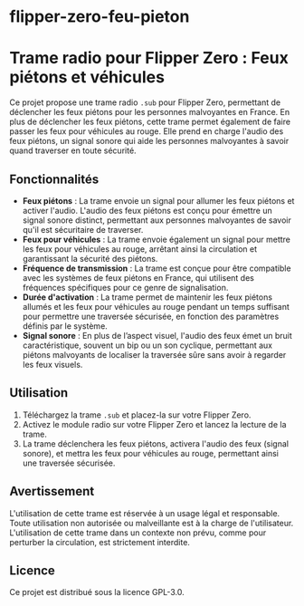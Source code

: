 # flipper-zero-feu-pieton

# Trame radio pour Flipper Zero : Feux piétons et véhicules

Ce projet propose une trame radio `.sub` pour Flipper Zero, permettant de déclencher les feux piétons pour les personnes malvoyantes en France. En plus de déclencher les feux piétons, cette trame permet également de faire passer les feux pour véhicules au rouge. Elle prend en charge l'audio des feux piétons, un signal sonore qui aide les personnes malvoyantes à savoir quand traverser en toute sécurité.

## Fonctionnalités
- **Feux piétons** : La trame envoie un signal pour allumer les feux piétons et activer l'audio. L'audio des feux piétons est conçu pour émettre un signal sonore distinct, permettant aux personnes malvoyantes de savoir qu'il est sécuritaire de traverser.
- **Feux pour véhicules** : La trame envoie également un signal pour mettre les feux pour véhicules au rouge, arrêtant ainsi la circulation et garantissant la sécurité des piétons.
- **Fréquence de transmission** : La trame est conçue pour être compatible avec les systèmes de feux piétons en France, qui utilisent des fréquences spécifiques pour ce genre de signalisation.
- **Durée d'activation** : La trame permet de maintenir les feux piétons allumés et les feux pour véhicules au rouge pendant un temps suffisant pour permettre une traversée sécurisée, en fonction des paramètres définis par le système.
- **Signal sonore** : En plus de l’aspect visuel, l'audio des feux émet un bruit caractéristique, souvent un bip ou un son cyclique, permettant aux piétons malvoyants de localiser la traversée sûre sans avoir à regarder les feux visuels.

## Utilisation

1. Téléchargez la trame `.sub` et placez-la sur votre Flipper Zero.
2. Activez le module radio sur votre Flipper Zero et lancez la lecture de la trame.
3. La trame déclenchera les feux piétons, activera l'audio des feux (signal sonore), et mettra les feux pour véhicules au rouge, permettant ainsi une traversée sécurisée.

## Avertissement

L'utilisation de cette trame est réservée à un usage légal et responsable. Toute utilisation non autorisée ou malveillante est à la charge de l'utilisateur. L'utilisation de cette trame dans un contexte non prévu, comme pour perturber la circulation, est strictement interdite.

## Licence

Ce projet est distribué sous la licence GPL-3.0.

